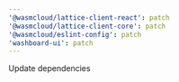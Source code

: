 ```yaml
---
'@wasmcloud/lattice-client-react': patch
'@wasmcloud/lattice-client-core': patch
'@wasmcloud/eslint-config': patch
'washboard-ui': patch
---
```


Update dependencies
